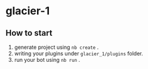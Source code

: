 # glacier-1

## How to start

1. generate project using `nb create` .
2. writing your plugins under `glacier_1/plugins` folder.
3. run your bot using `nb run` .

